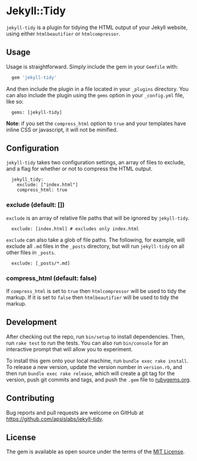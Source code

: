 # Jekyll::Tidy

`jekyll-tidy` is a plugin for tidying the HTML output of your Jekyll website, using either `htmlbeautifier` or `htmlcompressor`.

## Usage

Usage is straightforward. Simply include the gem in your `Gemfile` with:

```ruby
  gem 'jekyll-tidy'
```

And then include the plugin in a file located in your `_plugins` directory. You can also include the plugin using the `gems` option in your `_config.yml` file, like so:

```
  gems: [jekyll-tidy]
```

**Note**: if you set the `compress_html` option to `true` and your templates have inline CSS or javascript, it will not be minified.

## Configuration

`jekyll-tidy` takes two configuration settings, an array of files to exclude, and a flag for whether or not to compress the HTML output.

```
  jekyll_tidy:
    exclude: ["index.html"]
    compress_html: true
```

### exclude (default: [])

`exclude` is an array of relative file paths that will be ignored by `jekyll-tidy`.

```
  exclude: [index.html] # excludes only index.html
```

`exclude` can also take a glob of file paths. The following, for example, will exclude all `.md` files in the `_posts` directory, but will run `jekyll-tidy` on all other files in `_posts`.

```
  exclude: [_posts/*.md]
```

### compress_html (default: false)

If `compress_html` is set to `true` then `htmlcompressor` will be used to tidy the markup. If it
is set to `false` then `htmlbeautifier` will be used to tidy the markup.

## Development

After checking out the repo, run `bin/setup` to install dependencies. Then, run `rake test` to run the tests. You can also run `bin/console` for an interactive prompt that will allow you to experiment.

To install this gem onto your local machine, run `bundle exec rake install`. To release a new version, update the version number in `version.rb`, and then run `bundle exec rake release`, which will create a git tag for the version, push git commits and tags, and push the `.gem` file to [rubygems.org](https://rubygems.org).

## Contributing

Bug reports and pull requests are welcome on GitHub at https://github.com/apsislabs/jekyll-tidy.

## License

The gem is available as open source under the terms of the [MIT License](http://opensource.org/licenses/MIT).
